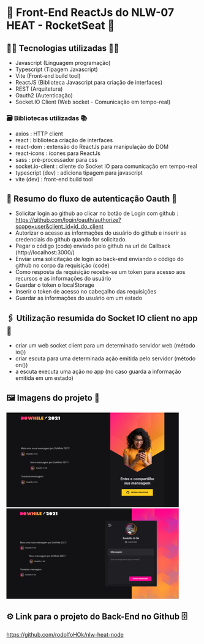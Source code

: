 # 🚀 Front-End ReactJs do NLW-07 HEAT - RocketSeat 🚀

## 👨‍💻 Tecnologias utilizadas 👩‍💻

- Javascript (Linguagem programação)
- Typescript (Tipagem Javascript)
- Vite (Front-end build tool)
- ReactJS (Biblioteca Javascript para criação de interfaces)
- REST (Arquitetura)
- Oauth2 (Autenticação)
- Socket.IO Client (Web socket - Comunicação em tempo-real)

### 🗃️ Bibliotecas utilizadas 📚

- axios : HTTP client
- react : biblioteca criação de interfaces
- react-dom : extensão do ReactJs para manipulação do DOM
- react-icons : ícones para ReactJs
- sass : pré-processador para css
- socket.io-client : cliente do Socket IO para comunicação em tempo-real
- typescript (dev) : adiciona tipagem para javascript
- vite (dev) : front-end build tool

## 🔐 Resumo do fluxo de autenticação Oauth 🚫

- Solicitar login ao github ao clicar no botão de Login com github : https://github.com/login/oauth/authorize?scope=user&client_id=id_do_client
- Autorizar o acesso as informações do usuário do github e inserir as credenciais do github quando for solicitado.
- Pegar o código (code) enviado pelo github na url de Callback (http://localhost:3000/)
- Enviar uma solicitação de login ao back-end enviando o código do github no corpo da requisição (code)
- Como resposta da requisição recebe-se um token para acesso aos recursos e as informações do usuário
- Guardar o token o localStorage
- Inserir o token de acesso no cabeçalho das requisições
- Guardar as informações do usuário em um estado

## 🖇️ Utilização resumida do Socket IO client no app 🔗

- criar um web socket client para um determinado servidor web (método io())
- criar escuta para uma determinada ação emitida pelo servidor (método on())
- a escuta executa uma ação no app (no caso guarda a informação emitida em um estado)

## 🖼️ Imagens do projeto 👀

<img src="https://raw.githubusercontent.com/rodolfoHOk/portfolio-img/main/images/nlw-heat-web-01.png" alt="NLW HEAT Img1" width="450"/>

<img src="https://raw.githubusercontent.com/rodolfoHOk/portfolio-img/main/images/nlw-heat-web-02.png" alt="NLW HEAT Img2" width="450"/>

## ⚙️ Link para o projeto do Back-End no Github 🗄️

https://github.com/rodolfoHOk/nlw-heat-node

